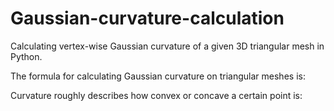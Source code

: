 # Gaussian-curvature-calculation
Calculating vertex-wise Gaussian curvature of a given 3D triangular mesh in Python.



The formula for calculating Gaussian curvature on triangular meshes is:


Curvature roughly describes how convex or concave a certain point is:
